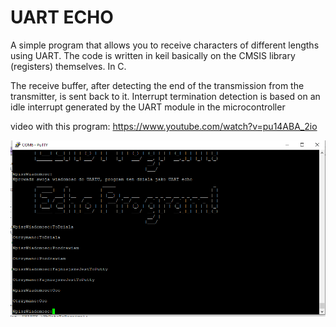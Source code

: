 # UART ECHO

A simple program that allows you to receive characters of different lengths using UART.
 The code is written in keil basically on the CMSIS library (registers) themselves. In C.

The receive buffer, after detecting the end of the transmission from the transmitter, is sent back to it. 
Interrupt termination detection is based on an idle interrupt generated by the UART module in the microcontroller

video with this program:
https://www.youtube.com/watch?v=pu14ABA_2io

![Visualisation](https://github.com/trteodor/UART-ECHO-DMA-Based-on-CMSIS-Registers-STM32-Keil/blob/master/images/EchoProgramBasedOnCMSISCMSIS.PNG)
